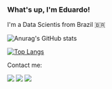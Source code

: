 ### What's up, I'm Eduardo! 
I'm a Data Scientis from Brazil 🇧🇷


![Anurag's GitHub stats](https://github-readme-stats.vercel.app/api?username=FirminoEduardo&show_icons=true&theme=default)

[![Top Langs](https://github-readme-stats.vercel.app/api/top-langs/?username=FirminoEduardo)](https://github.com/anuraghazra/github-readme-stats)

Contact me:

<div> 
  <a href="https://www.instagram.com/dudu.firmimo/" target="_blank"><img src="https://img.shields.io/badge/-Instagram-%23E4405F?style=for-the-badge&logo=instagram&logoColor=white" target="_blank"></a>
  <a href = "mailto:eduf1304@gmail.com"><img src="https://img.shields.io/badge/-Gmail-%23333?style=for-the-badge&logo=gmail&logoColor=white" target="_blank"></a>
  <a href="https://www.linkedin.com/in/eduardo-lima-firmino-bb8825252/" target="_blank"><img src="https://img.shields.io/badge/-LinkedIn-%230077B5?style=for-the-badge&logo=linkedin&logoColor=white" target="_blank"></a> 
  
</div>
